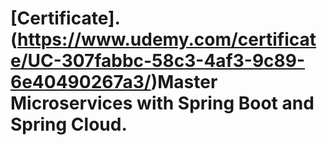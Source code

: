 # [Certificate].(https://www.udemy.com/certificate/UC-307fabbc-58c3-4af3-9c89-6e40490267a3/)Master Microservices with Spring Boot and Spring Cloud.
